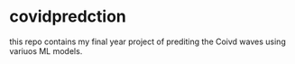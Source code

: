 # covidpredction

this repo contains my final year project of prediting the Coivd waves using variuos ML models.
